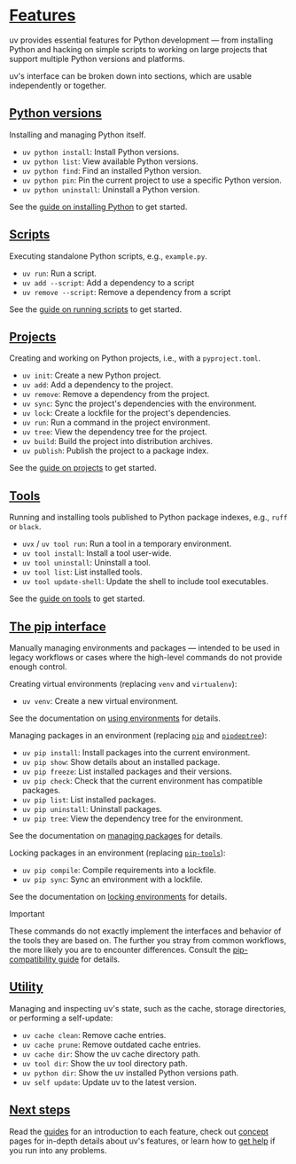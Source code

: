 # [Features](#features)

uv provides essential features for Python development — from installing Python and hacking on simple scripts to working on large projects that support multiple Python versions and platforms.

uv's interface can be broken down into sections, which are usable independently or together.

## [Python versions](#python-versions)

Installing and managing Python itself.

- `uv python install`: Install Python versions.
- `uv python list`: View available Python versions.
- `uv python find`: Find an installed Python version.
- `uv python pin`: Pin the current project to use a specific Python version.
- `uv python uninstall`: Uninstall a Python version.

See the [guide on installing Python](../../guides/install-python/) to get started.

## [Scripts](#scripts)

Executing standalone Python scripts, e.g., `example.py`.

- `uv run`: Run a script.
- `uv add --script`: Add a dependency to a script
- `uv remove --script`: Remove a dependency from a script

See the [guide on running scripts](../../guides/scripts/) to get started.

## [Projects](#projects)

Creating and working on Python projects, i.e., with a `pyproject.toml`.

- `uv init`: Create a new Python project.
- `uv add`: Add a dependency to the project.
- `uv remove`: Remove a dependency from the project.
- `uv sync`: Sync the project's dependencies with the environment.
- `uv lock`: Create a lockfile for the project's dependencies.
- `uv run`: Run a command in the project environment.
- `uv tree`: View the dependency tree for the project.
- `uv build`: Build the project into distribution archives.
- `uv publish`: Publish the project to a package index.

See the [guide on projects](../../guides/projects/) to get started.

## [Tools](#tools)

Running and installing tools published to Python package indexes, e.g., `ruff` or `black`.

- `uvx` / `uv tool run`: Run a tool in a temporary environment.
- `uv tool install`: Install a tool user-wide.
- `uv tool uninstall`: Uninstall a tool.
- `uv tool list`: List installed tools.
- `uv tool update-shell`: Update the shell to include tool executables.

See the [guide on tools](../../guides/tools/) to get started.

## [The pip interface](#the-pip-interface)

Manually managing environments and packages — intended to be used in legacy workflows or cases where the high-level commands do not provide enough control.

Creating virtual environments (replacing `venv` and `virtualenv`):

- `uv venv`: Create a new virtual environment.

See the documentation on [using environments](../../pip/environments/) for details.

Managing packages in an environment (replacing [`pip`](https://github.com/pypa/pip) and [`pipdeptree`](https://github.com/tox-dev/pipdeptree)):

- `uv pip install`: Install packages into the current environment.
- `uv pip show`: Show details about an installed package.
- `uv pip freeze`: List installed packages and their versions.
- `uv pip check`: Check that the current environment has compatible packages.
- `uv pip list`: List installed packages.
- `uv pip uninstall`: Uninstall packages.
- `uv pip tree`: View the dependency tree for the environment.

See the documentation on [managing packages](../../pip/packages/) for details.

Locking packages in an environment (replacing [`pip-tools`](https://github.com/jazzband/pip-tools)):

- `uv pip compile`: Compile requirements into a lockfile.
- `uv pip sync`: Sync an environment with a lockfile.

See the documentation on [locking environments](../../pip/compile/) for details.

Important

These commands do not exactly implement the interfaces and behavior of the tools they are based on. The further you stray from common workflows, the more likely you are to encounter differences. Consult the [pip-compatibility guide](../../pip/compatibility/) for details.

## [Utility](#utility)

Managing and inspecting uv's state, such as the cache, storage directories, or performing a self-update:

- `uv cache clean`: Remove cache entries.
- `uv cache prune`: Remove outdated cache entries.
- `uv cache dir`: Show the uv cache directory path.
- `uv tool dir`: Show the uv tool directory path.
- `uv python dir`: Show the uv installed Python versions path.
- `uv self update`: Update uv to the latest version.

## [Next steps](#next-steps)

Read the [guides](../../guides/) for an introduction to each feature, check out [concept](../../concepts/) pages for in-depth details about uv's features, or learn how to [get help](../help/) if you run into any problems.
